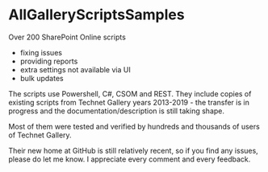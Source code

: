 # AllGalleryScriptsSamples

Over 200 SharePoint Online scripts 
* fixing issues
* providing reports 
* extra settings not available via UI
* bulk updates

The scripts use Powershell, C#, CSOM and REST. They include copies of existing scripts from Technet Gallery years 2013-2019 - the transfer is in progress and the documentation/description is still taking shape.

Most of them were tested and verified by hundreds and thousands of users of Technet Gallery. 

Their new home at GitHub is still relatively recent, so if you find any issues, please do let me know. I appreciate every comment and every feedback.




